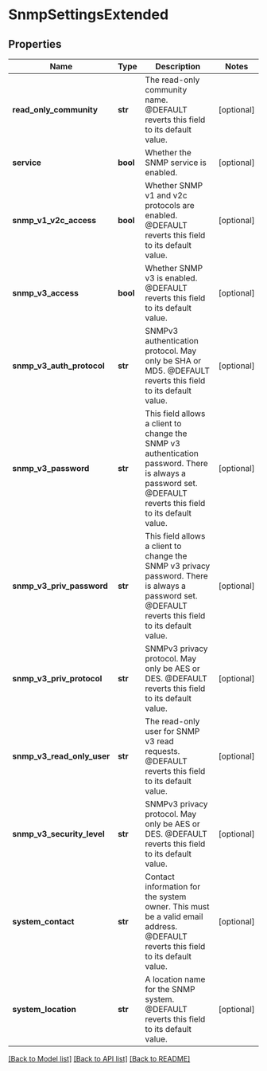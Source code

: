 # SnmpSettingsExtended

## Properties
Name | Type | Description | Notes
------------ | ------------- | ------------- | -------------
**read_only_community** | **str** | The read-only community name.  @DEFAULT reverts this field to its default value. | [optional] 
**service** | **bool** | Whether the SNMP service is enabled. | [optional] 
**snmp_v1_v2c_access** | **bool** | Whether SNMP v1 and v2c protocols are enabled.  @DEFAULT reverts this field to its default value. | [optional] 
**snmp_v3_access** | **bool** | Whether SNMP v3 is enabled.  @DEFAULT reverts this field to its default value. | [optional] 
**snmp_v3_auth_protocol** | **str** | SNMPv3 authentication protocol. May only be SHA or MD5.  @DEFAULT reverts this field to its default value. | [optional] 
**snmp_v3_password** | **str** | This field allows a client to change the SNMP v3 authentication password. There is always a password set.  @DEFAULT reverts this field to its default value. | [optional] 
**snmp_v3_priv_password** | **str** | This field allows a client to change the SNMP v3 privacy password. There is always a password set.  @DEFAULT reverts this field to its default value. | [optional] 
**snmp_v3_priv_protocol** | **str** | SNMPv3 privacy protocol. May only be AES or DES. @DEFAULT reverts this field to its default value. | [optional] 
**snmp_v3_read_only_user** | **str** | The read-only user for SNMP v3 read requests.  @DEFAULT reverts this field to its default value. | [optional] 
**snmp_v3_security_level** | **str** | SNMPv3 privacy protocol. May only be AES or DES. @DEFAULT reverts this field to its default value. | [optional] 
**system_contact** | **str** | Contact information for the system owner.  This must be a valid email address.  @DEFAULT reverts this field to its default value. | [optional] 
**system_location** | **str** | A location name for the SNMP system.  @DEFAULT reverts this field to its default value. | [optional] 

[[Back to Model list]](../README.md#documentation-for-models) [[Back to API list]](../README.md#documentation-for-api-endpoints) [[Back to README]](../README.md)


